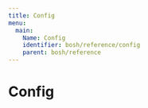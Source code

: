 ```yaml
---
title: Config
menu:
  main:
    Name: Config
    identifier: bosh/reference/config
    parent: bosh/reference
---
```


# Config #


